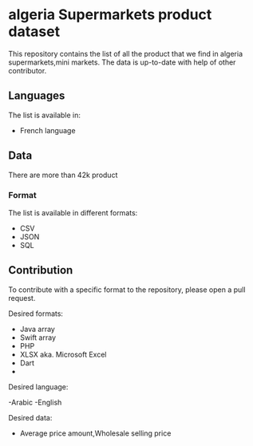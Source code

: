 # algeria Supermarkets product dataset 
This repository contains the list of all the product that we find in algeria supermarkets,mini markets.  The data is up-to-date with help of other contributor.

## Languages

The list is available in:
 
- French language

## Data

There are more than 42k product

### Format

The list is available in different formats:

- CSV
- JSON 
- SQL




## Contribution

To contribute with a specific format to the repository, please open a pull request. 

Desired formats:

- Java array
- Swift array
- PHP
- XLSX aka. Microsoft Excel
- Dart
- 
Desired language:

-Arabic
-English

Desired data:

- Average price amount,Wholesale selling price
